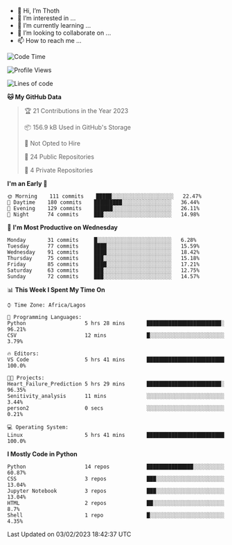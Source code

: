 <!---
thoth2357/thoth2357 is a ✨ special ✨ repository because its `README.md` (this file) appears on your GitHub profile.
You can click the Preview link to take a look at your changes.
--->

- 👋 Hi, I’m Thoth
- 👀 I’m interested in ...
- 🌱 I’m currently learning ...
- 💞️ I’m looking to collaborate on ...
- 📫 How to reach me ...




<!--START_SECTION:waka-->
![Code Time](http://img.shields.io/badge/Code%20Time-1%2C978%20hrs%2016%20mins-blue)

![Profile Views](http://img.shields.io/badge/Profile%20Views-0-blue)

![Lines of code](https://img.shields.io/badge/From%20Hello%20World%20I%27ve%20Written-26%20Million%20lines%20of%20code-blue)

**🐱 My GitHub Data** 

> 🏆 21 Contributions in the Year 2023
 > 
> 📦 156.9 kB Used in GitHub's Storage 
 > 
> 🚫 Not Opted to Hire
 > 
> 📜 24 Public Repositories 
 > 
> 🔑 4 Private Repositories  
 > 
**I'm an Early 🐤** 

```text
🌞 Morning    111 commits    █████░░░░░░░░░░░░░░░░░░░░   22.47% 
🌆 Daytime    180 commits    █████████░░░░░░░░░░░░░░░░   36.44% 
🌃 Evening    129 commits    ██████░░░░░░░░░░░░░░░░░░░   26.11% 
🌙 Night      74 commits     ███░░░░░░░░░░░░░░░░░░░░░░   14.98%

```
📅 **I'm Most Productive on Wednesday** 

```text
Monday       31 commits     █░░░░░░░░░░░░░░░░░░░░░░░░   6.28% 
Tuesday      77 commits     ████░░░░░░░░░░░░░░░░░░░░░   15.59% 
Wednesday    91 commits     ████░░░░░░░░░░░░░░░░░░░░░   18.42% 
Thursday     75 commits     ███░░░░░░░░░░░░░░░░░░░░░░   15.18% 
Friday       85 commits     ████░░░░░░░░░░░░░░░░░░░░░   17.21% 
Saturday     63 commits     ███░░░░░░░░░░░░░░░░░░░░░░   12.75% 
Sunday       72 commits     ███░░░░░░░░░░░░░░░░░░░░░░   14.57%

```


📊 **This Week I Spent My Time On** 

```text
⌚︎ Time Zone: Africa/Lagos

💬 Programming Languages: 
Python                   5 hrs 28 mins       ████████████████████████░   96.21% 
CSV                      12 mins             █░░░░░░░░░░░░░░░░░░░░░░░░   3.79%

🔥 Editors: 
VS Code                  5 hrs 41 mins       █████████████████████████   100.0%

🐱‍💻 Projects: 
Heart_Failure_Prediction 5 hrs 29 mins       ████████████████████████░   96.35% 
Senitivity_analysis      11 mins             ░░░░░░░░░░░░░░░░░░░░░░░░░   3.44% 
person2                  0 secs              ░░░░░░░░░░░░░░░░░░░░░░░░░   0.21%

💻 Operating System: 
Linux                    5 hrs 41 mins       █████████████████████████   100.0%

```

**I Mostly Code in Python** 

```text
Python                   14 repos            ███████████████░░░░░░░░░░   60.87% 
CSS                      3 repos             ███░░░░░░░░░░░░░░░░░░░░░░   13.04% 
Jupyter Notebook         3 repos             ███░░░░░░░░░░░░░░░░░░░░░░   13.04% 
HTML                     2 repos             ██░░░░░░░░░░░░░░░░░░░░░░░   8.7% 
Shell                    1 repo              █░░░░░░░░░░░░░░░░░░░░░░░░   4.35%

```



 Last Updated on 03/02/2023 18:42:37 UTC
<!--END_SECTION:waka-->
<!--![](http://github-profile-summary-cards.vercel.app/api/cards/profile-details?username=thoth2357&theme=2077)

![](http://github-profile-summary-cards.vercel.app/api/cards/stats?username=thoth2357&theme=2077)![](http://github-profile-summary-cards.vercel.app/api/cards/productive-time?username=thoth2357&theme=2077&utcOffset=8) -->
